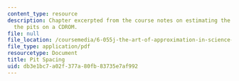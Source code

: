 ```yaml
---
content_type: resource
description: Chapter excerpted from the course notes on estimating the spacing between
  the pits on a CDROM.
file: null
file_location: /coursemedia/6-055j-the-art-of-approximation-in-science-and-engineering-spring-2008/db3e1bc7a02f377a80fb83735e7af992_feb06c.pdf
file_type: application/pdf
resourcetype: Document
title: Pit Spacing
uid: db3e1bc7-a02f-377a-80fb-83735e7af992
---
```

